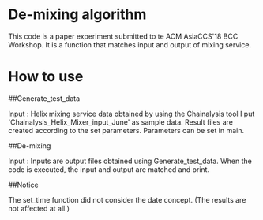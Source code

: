 # De-mixing algorithm

This code is a paper experiment submitted to te ACM AsiaCCS'18 BCC Workshop.
It is a function that matches input and output of mixing service.

How to use
=============

##Generate_test_data

Input : Helix mixing service data obtained by using the Chainalysis tool
I put 'Chainalysis_Helix_Mixer_input_June' as sample data.
Result files are created according to the set parameters.
Parameters can be set in main.

##De-mixing

Input : Inputs are output files obtained using Generate_test_data.
When the code is executed, the input and output are matched and print.

##Notice

The set_time function did not consider the date concept.
(The results are not affected at all.)
